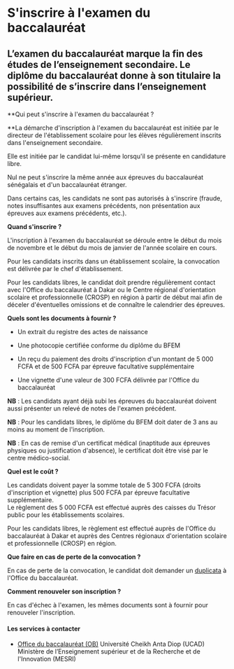 # S'inscrire à l'examen du baccalauréat

L’examen du baccalauréat marque la fin des études de l’enseignement secondaire. Le diplôme du baccalauréat donne à son titulaire la possibilité de s’inscrire dans l’enseignement supérieur.
--------------------------------------------------------------------------------------------------------------------------------------------------------------------------------------------

**Qui peut s'inscrire à l'examen du baccalauréat ?  
  
**La démarche d'inscription à l'examen du baccalauréat est initiée par le directeur de l'établissement scolaire pour les élèves régulièrement inscrits dans l'enseignement secondaire.  

Elle est initiée par le candidat lui-même lorsqu'il se présente en candidature libre.  

Nul ne peut s'inscrire la même année aux épreuves du baccalauréat sénégalais et d'un baccalauréat étranger.  

Dans certains cas, les candidats ne sont pas autorisés à s'inscrire (fraude, notes insuffisantes aux examens précédents, non présentation aux épreuves aux examens précédents, etc.).  

**Quand s'inscrire ?**

L'inscription à l'examen du baccalauréat se déroule entre le début du mois de novembre et le début du mois de janvier de l'année scolaire en cours.  

Pour les candidats inscrits dans un établissement scolaire, la convocation est délivrée par le chef d'établissement.  

Pour les candidats libres, le candidat doit prendre régulièrement contact avec l'Office du baccalauréat à Dakar ou le Centre régional d'orientation scolaire et professionnelle (CROSP) en région à partir de début mai afin de déceler d'éventuelles omissions et de connaître le calendrier des épreuves.  

**Quels sont les documents à fournir ?**

*   Un extrait du registre des actes de naissance
*   Une photocopie certifiée conforme du diplôme du BFEM  
    
*   Un reçu du paiement des droits d'inscription d'un montant de 5 000 FCFA et de 500 FCFA par épreuve facultative supplémentaire  
    
*   Une vignette d'une valeur de 300 FCFA délivrée par l'Office du baccalauréat

**NB** : Les candidats ayant déjà subi les épreuves du baccalauréat doivent aussi présenter un relevé de notes de l'examen précédent.  
  
**NB** : Pour les candidats libres, le diplôme du BFEM doit dater de 3 ans au moins au moment de l'inscription.  
  
**NB** : En cas de remise d'un certificat médical (inaptitude aux épreuves physiques ou justification d'absence), le certificat doit être visé par le centre médico-social.  

**Quel est le coût ?**

Les candidats doivent payer la somme totale de 5 300 FCFA (droits d'inscription et vignette) plus 500 FCFA par épreuve facultative supplémentaire.  
Le règlement des 5 000 FCFA est effectué auprès des caisses du Trésor public pour les établissements scolaires.  

Pour les candidats libres, le règlement est effectué auprès de l'Office du baccalauréat à Dakar et auprès des Centres régionaux d'orientation scolaire et professionnelle (CROSP) en région.  

**Que faire en cas de perte de la convocation ?**

En cas de perte de la convocation, le candidat doit demander un [duplicata](../../../services/duplicata.md) à l'Office du baccalauréat.

**Comment renouveler son inscription ?**  
  
En cas d'échec à l'examen, les mêmes documents sont à fournir pour renouveler l'inscription.

#### Les services à contacter

*   [Office du baccalauréat (OB)](../../../services/office-du-baccalaureat-ob.md) Université Cheikh Anta Diop (UCAD)  
    Ministère de l’Enseignement supérieur et de la Recherche et de l'Innovation (MESRI)